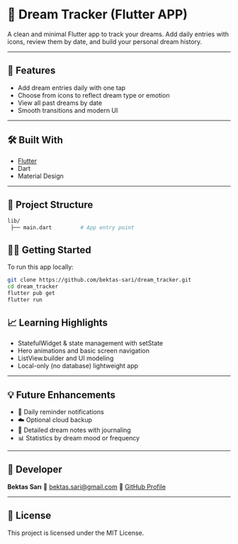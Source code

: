 # 🌙 Dream Tracker (Flutter APP)

A clean and minimal Flutter app to track your dreams. Add daily entries with icons, review them by date, and build your personal dream history.

---

## 🚀 Features

* Add dream entries daily with one tap
* Choose from icons to reflect dream type or emotion
* View all past dreams by date
* Smooth transitions and modern UI

---

## 🛠️ Built With

* [Flutter](https://flutter.dev/)
* Dart
* Material Design

---

## 📂 Project Structure

```bash
lib/
 ├── main.dart         # App entry point
```

## 🧑‍💻 Getting Started

To run this app locally:

```bash
git clone https://github.com/bektas-sari/dream_tracker.git
cd dream_tracker
flutter pub get
flutter run
```

## 📈 Learning Highlights

* StatefulWidget & state management with setState
* Hero animations and basic screen navigation
* ListView\.builder and UI modeling
* Local-only (no database) lightweight app

---

## 💡 Future Enhancements

* 🔔 Daily reminder notifications
* ☁️ Optional cloud backup
* 📓 Detailed dream notes with journaling
* 📊 Statistics by dream mood or frequency

---

## 👤 Developer

**Bektas Sarı**
📧 [bektas.sari@gmail.com](mailto:bektas.sari@gmail.com)
🔗 [GitHub Profile](https://github.com/bektas-sari)

---

## 📄 License

This project is licensed under the MIT License.
